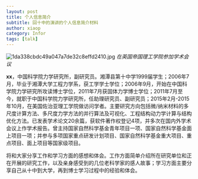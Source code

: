 ```yaml
---
layout: post
title: 个人信息简介
subtitle: 回十中的演讲的个人信息简介材料
author: xiaop
category: Infor
tags: [talk]
---
```


![1da338cbdc49a047a7de32c8effd2410.jpg](https://ngrok.xscale.cn:8097/images/2019/09/14/1da338cbdc49a047a7de32c8effd2410.jpg)
_在英国帝国理工学院参加学术会议_

**xx**，中国科学院力学研究所，副研究员。湘潭县第十中学1999届学生；2006年7月，毕业于湘潭大学工程力学系，获工学学士学位；2006年9月，开始在中国科学院力学研究所攻读博士学位，2011年7月获固体力学博士学位；2011年7月至今，就职于中国科学院力学研究所，任助理研究员、副研究员；2015年2月-2015年10月，在美国佐治亚理工学院做访问学者。主要研究方向包括微/纳米材料的多尺度计算方法、多尺度力学方法的并行算法及可视化、工程结构动力学计算与结构优化方法。已发表学术论文20余篇，获软件著作权登记4项，并多次在国内外学术会议上作学术报告。曾主持国家自然科学基金青年项目一项、国家自然科学基金面上项目一项；并参与多项国家重点研发计划项目、国家自然科学基金重大项目、重点项目、面上项目等国家级项目。

将和大家分享工作和学习方面的感想和体会。工作方面简单介绍所在研究单位和正在开展的研究工作，以及亲身感受到的几位老科学家的感人故事；学习方面主要分享自己从十中到大学，再到博士学习过程中的经验和体会。
